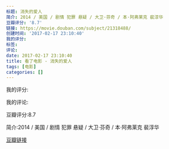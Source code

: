 ```yaml
---
标题: 消失的爱人
简介: 2014 / 美国 / 剧情 犯罪 悬疑 / 大卫·芬奇 / 本·阿弗莱克 裴淳华
豆瓣评分: '8.7'
链接: https://movie.douban.com/subject/21318488/
创建时间: '2017-02-17 23:10:40'
我的评分:
标签:
评论:
date: 2017-02-17 23:10:40
title: 看了电影 - 消失的爱人
tags: [电影]
categories: []
---
```


我的评分:

我的评论:

豆瓣评分:8.7

简介:2014 / 美国 / 剧情 犯罪 悬疑 / 大卫·芬奇 / 本·阿弗莱克 裴淳华

[豆瓣链接](https://movie.douban.com/subject/21318488/)

